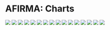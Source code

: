 # AFIRMA: Charts

![](img/AFIRMA6_Spike.svg) ![](img/AFIRMA6_Impulse.svg) ![](img/AFIRMA6_Triangle.svg) ![](img/AFIRMA6_Sawtooth.svg) ![](img/AFIRMA6_Sine.svg) ![](img/AFIRMA6_Chirp.svg) ![](img/AFIRMA6_White.svg) ![](img/AFIRMA6_Gauss.svg) ![](img/AFIRMA6_B.svg) ![](img/AFIRMA6_HF.svg) ![](img/AFIRMA6_ImpulseHF.svg) ![](img/AFIRMA6_SawtoothHF.svg) ![](img/AFIRMA6_SineG.svg) ![](img/AFIRMA6_ChirpG.svg) ![](img/AFIRMA6_Complex.svg) ![](img/AFIRMA6_Market.svg)
